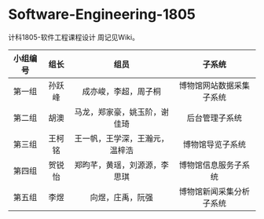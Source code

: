 # Software-Engineering-1805
计科1805-软件工程课程设计
周记见Wiki。

|小组编号|组长|组员|子系统|
|:----:|:----:|:----:|:----:|
|第一组|孙跃峰|成亦峻，李超，周子桐|博物馆网站数据采集子系统|
|第二组|胡澳|马龙，郑家豪，姚玉阶，谢佳琦|后台管理子系统|
|第三组|王柯铭|王一帆，王学深，王瀚元，温梓浩|博物馆导览子系统|
|第四组|贺锐怡|郑昀芊，黄瑶，刘源源，李思琪|博物馆信息服务子系统|
|第五组|李煜|向煜，庄禹，阮强|博物馆新闻采集分析子系统|
